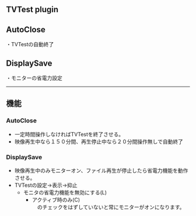 ﻿## TVTest plugin

## AutoClose
   ・TVTestの自動終了
   
## DisplaySave
   ・モニターの省電力設定

   
-------------------------------------------------------------------------
## 機能

### AutoClose
  - 一定時間操作しなければTVTestを終了させる。
  - 映像再生中なら１５０分間、再生停止中なら２０分間操作無しで自動終了

  
### DisplaySave
  - 映像再生中のみモニターオン、ファイル再生が停止したら省電力機能を動作させる。
  - TVTestの設定→表示→抑止  
     - モニタの省電力機能を無効にする(L)  
       - アクティブ時のみ(C)  
  　のチェックをはずしていないと常にモニターがオンになります。
  
 